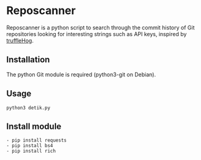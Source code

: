 # Reposcanner
Reposcanner is a python script to search through the commit history of Git repositories looking for interesting strings such as API keys, inspired by [truffleHog](https://raw.githubusercontent.com/dxa4481/truffleHog).

## Installation
The python Git module is required (python3-git on Debian).


## Usage

```
python3 detik.py
```

## Install module

```
- pip install requests
- pip install bs4
- pip install rich
```

